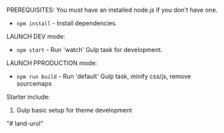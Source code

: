 PREREQUISITES:
You must have an installed node.js if you don't have one.
- `npm install` - Install dependencies.

LAUNCH DEV mode:
- `npm start` - Run 'watch' Gulp task for development.

LAUNCH PPRODUCTION mode:
- `npm run build` - Run 'default' Gulp task, minify css/js, remove sourcemaps

Starter include:
1) Gulp basic setup for theme development


"# land-urol" 
